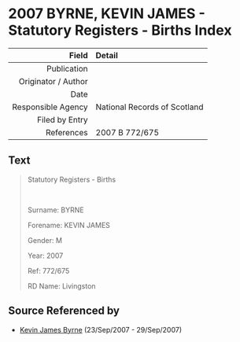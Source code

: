 ﻿---
layout: page
permalink: /sources/s19903994
---

# 2007 BYRNE, KEVIN JAMES - Statutory Registers - Births Index

Field | Detail
---:|:---
Publication | 
Originator / Author | 
Date | 
Responsible Agency | National Records of Scotland
Filed by Entry | 
References | 2007 B 772/675

## Text

> Statutory Registers - Births
>
> <br/>
>
> Surname: BYRNE
>
> Forename: KEVIN JAMES
>
> Gender: M
>
> Year: 2007
>
> Ref: 772/675
>
> RD Name: Livingston
>

## Source Referenced by

* [Kevin James Byrne](../people/@35849164@-kevin-james-byrne-b2007-9-23-d2007-9-29.md) (23/Sep/2007 - 29/Sep/2007)
